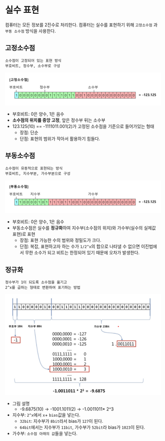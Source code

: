 # 실수 표현
컴퓨터는 모든 정보를 2진수로 처리한다.
컴퓨터는 실수를 표현하기 위해 `고정소수점` 과 `부동 소수점` 방식을 사용한다.

## 고정소수점
```
소수점이 고정되어 있는 표현 방식
부호비트, 정수부, 소수부로 구성
```
![Alt text](images/image-fixedPoint.png)
- 부호비트: 0은 양수, 1은 음수
- **소수점의 위치를 중앙 고정**, 앞은 정수부 뒤는 소수부
- 123.125(10) == -1111011.001(2)가 고정된 소수점을 기준으로 들어가있는 형태
    - 장점: 단순
    - 단점: 표현의 범위가 작아서 활용하기 힘들다.

## 부동소수점
```
소수점이 유동적으로 표현되는 방식
부호비트, 지수부분, 가수부분으로 구성
```
![Alt text](images/image-floatingPoint.png)
- 부호비트: 0은 양수, 1은 음수
- 부동소수점은 실수를 **정규화**하여 지수부(소수점의 위치)와 가수부(실수의 실제값 표현)로 표현
    - 장점: 표현 가능한 수의 범위와 정밀도가 크다.
    - 단점: 복잡, 표현하고자 하는 수가 `1/2^x`의 합으로 나타낼 수 없으면 이진법에서 무한 소수가 되고 비트는 한정되어 있기 때문에 오차가 발생한다.

## 정규화
```
정수부가 1이 되도록 소수점을 옮기고
2^x를 곱하는 형태로 변환하여 표기하는 방법
```
![Alt text](images/image-normalization.png)

- 그림 설명
    - -9.6875(10) -> -1001.1011(2) -> -1.0011011* 2^3
- 지수부: `2^x`에서 `x`+ `bias`값을 넣는다.
    - `32bit`: 지수부가 `8bit`라서 bias가 `127`이 된다.
    - `64bit`에서는 지수부가 `11bit`, 가수부가 `52bit`라 bias가 `1023`이 된다.
- 가수부: `소수점 아래의 값`들을 넣는다.